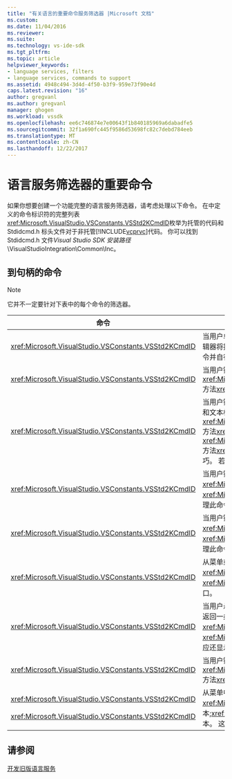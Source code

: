 ```yaml
---
title: "有关语言的重要命令服务筛选器 |Microsoft 文档"
ms.custom: 
ms.date: 11/04/2016
ms.reviewer: 
ms.suite: 
ms.technology: vs-ide-sdk
ms.tgt_pltfrm: 
ms.topic: article
helpviewer_keywords:
- language services, filters
- language services, commands to support
ms.assetid: 4948c494-3d4d-4f50-b3f9-959e73f90e4d
caps.latest.revision: "16"
author: gregvanl
ms.author: gregvanl
manager: ghogen
ms.workload: vssdk
ms.openlocfilehash: ee6c746874e7e00643f1b840185969a6dabadfe5
ms.sourcegitcommit: 32f1a690fc445f9586d53698fc82c7debd784eeb
ms.translationtype: MT
ms.contentlocale: zh-CN
ms.lasthandoff: 12/22/2017
---
```

# <a name="important-commands-for-language-service-filters"></a>语言服务筛选器的重要命令
如果你想要创建一个功能完整的语言服务筛选器，请考虑处理以下命令。 在中定义的命令标识符的完整列表<xref:Microsoft.VisualStudio.VSConstants.VSStd2KCmdID>枚举为托管的代码和 Stdidcmd.h 标头文件对于非托管[!INCLUDE[vcprvc](../../code-quality/includes/vcprvc_md.md)]代码。 你可以找到 Stdidcmd.h 文件*Visual Studio SDK 安装路径*\VisualStudioIntegration\Common\Inc。  
  
## <a name="commands-to-handle"></a>到句柄的命令  
  
> [!NOTE]
>  它并不一定要针对下表中的每个命令的筛选器。  
  
|命令|描述|  
|-------------|-----------------|  
|<xref:Microsoft.VisualStudio.VSConstants.VSStd2KCmdID>|当用户单击鼠标右键时发送。 此命令指示它是时间来提供快捷菜单。 如果不处理此命令，文本编辑器将提供默认的快捷菜单，而无需任何特定于语言的命令。 若要包含在此菜单上的命令，处理命令并自行显示的快捷菜单。|  
|<xref:Microsoft.VisualStudio.VSConstants.VSStd2KCmdID>|当用户键入 CTRL + J 通常发送。 调用<xref:Microsoft.VisualStudio.TextManager.Interop.IVsTextView.UpdateCompletionStatus%2A>方法<xref:Microsoft.VisualStudio.TextManager.Interop.IVsTextView>显示语句完成框。|  
|<xref:Microsoft.VisualStudio.VSConstants.VSStd2KCmdID>|当用户键入字符时发送。 监视此命令，以确定何时键入触发器字符，并提供语句完成、 方法提示和文本标记，如语法着色、 大括号匹配，以及错误的标记。 调用<xref:Microsoft.VisualStudio.TextManager.Interop.IVsTextView.UpdateCompletionStatus%2A>方法<xref:Microsoft.VisualStudio.TextManager.Interop.IVsTextView>语句完成和<xref:Microsoft.VisualStudio.TextManager.Interop.IVsMethodTipWindow.SetMethodData%2A>方法<xref:Microsoft.VisualStudio.TextManager.Interop.IVsMethodTipWindow>方法的提示和技巧。 若要支持文本标记，监视此命令，以确定键入的字符是否需要更新你的标记。|  
|<xref:Microsoft.VisualStudio.VSConstants.VSStd2KCmdID>|当用户键入 Enter 键时发送。 监视此命令，以确定何时调用解除方法提示窗口<xref:Microsoft.VisualStudio.TextManager.Interop.IVsMethodData.OnDismiss%2A>方法<xref:Microsoft.VisualStudio.TextManager.Interop.IVsMethodData>。 默认情况下，文本视图处理此命令。|  
|<xref:Microsoft.VisualStudio.VSConstants.VSStd2KCmdID>|当用户键入 Backspace 键时发送。 监视器以确定何时调用解除方法提示窗口<xref:Microsoft.VisualStudio.TextManager.Interop.IVsMethodData.OnDismiss%2A>方法<xref:Microsoft.VisualStudio.TextManager.Interop.IVsMethodData>。 默认情况下，文本视图处理此命令。|  
|<xref:Microsoft.VisualStudio.VSConstants.VSStd2KCmdID>|从菜单或快捷键发送。 调用<xref:Microsoft.VisualStudio.TextManager.Interop.IVsTextView.UpdateTipWindow%2A>方法<xref:Microsoft.VisualStudio.TextManager.Interop.IVsTextView>若要使用的参数信息更新提示窗口。|  
|<xref:Microsoft.VisualStudio.VSConstants.VSStd2KCmdID>|当用户悬停在变量上或将光标置于的变量上，选择时，发送**快速信息**从**IntelliSense**中**编辑**菜单。 返回一条提示中的变量的类型，通过调用<xref:Microsoft.VisualStudio.TextManager.Interop.IVsTextView.UpdateTipWindow%2A>方法<xref:Microsoft.VisualStudio.TextManager.Interop.IVsTextView>。 如果调试处于活动状态，提示应还显示变量的值。|  
|<xref:Microsoft.VisualStudio.VSConstants.VSStd2KCmdID>|当用户键入 CTRL + 空格键时，通常发送。 此命令将指示语言服务调用<xref:Microsoft.VisualStudio.TextManager.Interop.IVsTextView.UpdateCompletionStatus%2A>方法<xref:Microsoft.VisualStudio.TextManager.Interop.IVsTextView>。|  
|<xref:Microsoft.VisualStudio.VSConstants.VSStd2KCmdID><br /><br /> <xref:Microsoft.VisualStudio.VSConstants.VSStd2KCmdID>|从菜单中，通常发送**注释选定内容**或**取消注释所选内容**从**高级**中**编辑**菜单。 <xref:Microsoft.VisualStudio.VSConstants.VSStd2KCmdID>指示用户想要注释掉所选的文本;<xref:Microsoft.VisualStudio.VSConstants.VSStd2KCmdID>指示用户想要取消注释所选的文本。 这些命令可以仅由语言服务实现。|  
  
## <a name="see-also"></a>请参阅  
 [开发旧版语言服务](../../extensibility/internals/developing-a-legacy-language-service.md)